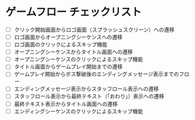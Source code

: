 # ゲームフロー チェックリスト

- [ ] クリック開始画面からロゴ画面（スプラッシュスクリーン）への遷移
- [ ] ロゴ画面からオープニングシーケンスへの遷移
- [ ] ロゴ画面のクリックによるスキップ機能
- [ ] オープニングシーケンスからタイトル画面への遷移
- [ ] オープニングシーケンスのクリックによるスキップ機能
- [ ] タイトル画面からゲームプレイ開始までの遷移
- [ ] ゲームプレイ開始からボス撃破後のエンディングメッセージ表示までのフロー
- [ ] エンディングメッセージ表示からスタッフロール表示への遷移
- [ ] スタッフロール表示から最終テキスト（「おわり」）表示への遷移
- [ ] 最終テキスト表示からタイトル画面への遷移
- [ ] エンディングシーケンスのクリックによるスキップ機能
